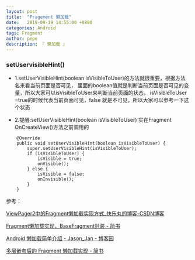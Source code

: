 ```yaml
---
layout: post
title:  "Fragement 懒加载"
date:   2019-09-19 14:55:00 +0800
categories: Android
tags: Fragment
author: pepe
description: 『 懒加载 』
---
```


### **setUservisibleHint()**

* 1.setUserVisibleHint(boolean isVisibleToUser)的方法就很重要，根据方法名来看当前页面是否可见，
	里面的boolean值就是判断当前页面是否可见的变量，所以大家可以isVisibleToUser来判断当前页面的状态，
	isVisibleToUser =true的时候代表当前页面可见，false 就是不可见，所以大家可以参考一下这个状态

* 2.提醒:setUserVisibleHint(boolean isVisibleToUser) 实在Fragment OnCreateView()方法之前调用的

```
    @Override
    public void setUserVisibleHint(boolean isVisibleToUser) {
        super.setUserVisibleHint(isVisibleToUser);
        if (isVisibleToUser) {
            isVisible = true;
            onVisible();
        } else {
            isVisible = false;
            onInvisible();
        }
    }
```


参考：

[ViewPager2中的Fragment懒加载实现方式_快乐丸的博客-CSDN博客](https://blog.csdn.net/qq_36486247/article/details/103959356)

[Fragment懒加载实现，BaseFragment封装 - 简书](https://www.jianshu.com/p/4eb74c9d5766)

[Android 懒加载简单介绍 - Jason_Jan - 博客园](https://www.cnblogs.com/Jason-Jan/p/8018500.html)

[多层嵌套后的 Fragment 懒加载实现 - 简书](https://www.jianshu.com/p/ef488fd3ea97)

